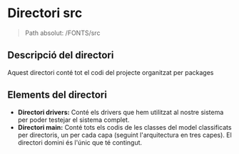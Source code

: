 # Directori src

> Path absolut: /FONTS/src

## Descripció del directori
Aquest directori conté tot el codi del projecte organitzat per packages

## Elements del directori

- **Directori drivers:**
Conté els drivers que hem utilitzat al nostre sistema per poder testejar el sistema complet.
- **Directori main:**
Conté tots els codis de les classes del model classificats per directoris, un per cada capa (seguint l'arquitectura
en tres capes). El directori domini és l'únic que té contingut.




